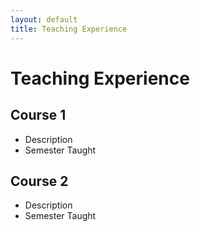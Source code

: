 ```yaml
---
layout: default
title: Teaching Experience
---
```


# Teaching Experience

## Course 1
- Description
- Semester Taught

## Course 2
- Description
- Semester Taught

